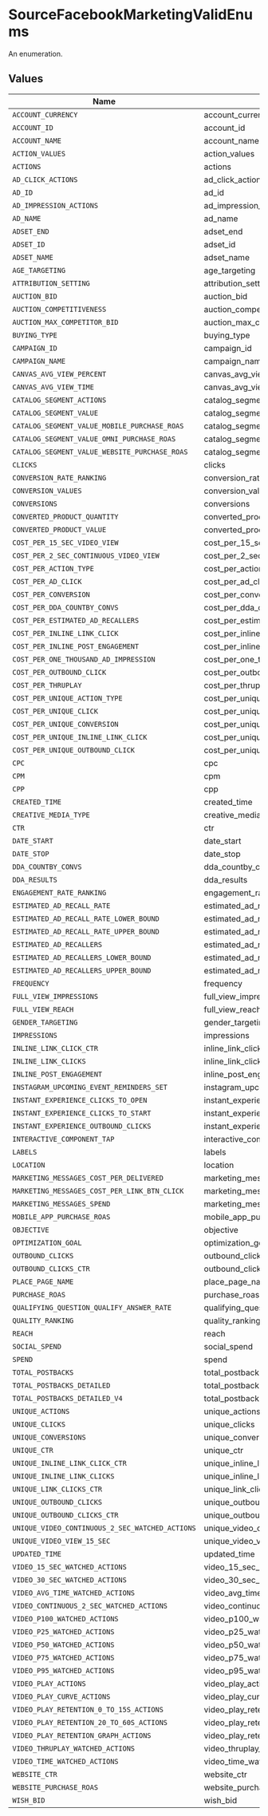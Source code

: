 # SourceFacebookMarketingValidEnums

An enumeration.


## Values

| Name                                            | Value                                           |
| ----------------------------------------------- | ----------------------------------------------- |
| `ACCOUNT_CURRENCY`                              | account_currency                                |
| `ACCOUNT_ID`                                    | account_id                                      |
| `ACCOUNT_NAME`                                  | account_name                                    |
| `ACTION_VALUES`                                 | action_values                                   |
| `ACTIONS`                                       | actions                                         |
| `AD_CLICK_ACTIONS`                              | ad_click_actions                                |
| `AD_ID`                                         | ad_id                                           |
| `AD_IMPRESSION_ACTIONS`                         | ad_impression_actions                           |
| `AD_NAME`                                       | ad_name                                         |
| `ADSET_END`                                     | adset_end                                       |
| `ADSET_ID`                                      | adset_id                                        |
| `ADSET_NAME`                                    | adset_name                                      |
| `AGE_TARGETING`                                 | age_targeting                                   |
| `ATTRIBUTION_SETTING`                           | attribution_setting                             |
| `AUCTION_BID`                                   | auction_bid                                     |
| `AUCTION_COMPETITIVENESS`                       | auction_competitiveness                         |
| `AUCTION_MAX_COMPETITOR_BID`                    | auction_max_competitor_bid                      |
| `BUYING_TYPE`                                   | buying_type                                     |
| `CAMPAIGN_ID`                                   | campaign_id                                     |
| `CAMPAIGN_NAME`                                 | campaign_name                                   |
| `CANVAS_AVG_VIEW_PERCENT`                       | canvas_avg_view_percent                         |
| `CANVAS_AVG_VIEW_TIME`                          | canvas_avg_view_time                            |
| `CATALOG_SEGMENT_ACTIONS`                       | catalog_segment_actions                         |
| `CATALOG_SEGMENT_VALUE`                         | catalog_segment_value                           |
| `CATALOG_SEGMENT_VALUE_MOBILE_PURCHASE_ROAS`    | catalog_segment_value_mobile_purchase_roas      |
| `CATALOG_SEGMENT_VALUE_OMNI_PURCHASE_ROAS`      | catalog_segment_value_omni_purchase_roas        |
| `CATALOG_SEGMENT_VALUE_WEBSITE_PURCHASE_ROAS`   | catalog_segment_value_website_purchase_roas     |
| `CLICKS`                                        | clicks                                          |
| `CONVERSION_RATE_RANKING`                       | conversion_rate_ranking                         |
| `CONVERSION_VALUES`                             | conversion_values                               |
| `CONVERSIONS`                                   | conversions                                     |
| `CONVERTED_PRODUCT_QUANTITY`                    | converted_product_quantity                      |
| `CONVERTED_PRODUCT_VALUE`                       | converted_product_value                         |
| `COST_PER_15_SEC_VIDEO_VIEW`                    | cost_per_15_sec_video_view                      |
| `COST_PER_2_SEC_CONTINUOUS_VIDEO_VIEW`          | cost_per_2_sec_continuous_video_view            |
| `COST_PER_ACTION_TYPE`                          | cost_per_action_type                            |
| `COST_PER_AD_CLICK`                             | cost_per_ad_click                               |
| `COST_PER_CONVERSION`                           | cost_per_conversion                             |
| `COST_PER_DDA_COUNTBY_CONVS`                    | cost_per_dda_countby_convs                      |
| `COST_PER_ESTIMATED_AD_RECALLERS`               | cost_per_estimated_ad_recallers                 |
| `COST_PER_INLINE_LINK_CLICK`                    | cost_per_inline_link_click                      |
| `COST_PER_INLINE_POST_ENGAGEMENT`               | cost_per_inline_post_engagement                 |
| `COST_PER_ONE_THOUSAND_AD_IMPRESSION`           | cost_per_one_thousand_ad_impression             |
| `COST_PER_OUTBOUND_CLICK`                       | cost_per_outbound_click                         |
| `COST_PER_THRUPLAY`                             | cost_per_thruplay                               |
| `COST_PER_UNIQUE_ACTION_TYPE`                   | cost_per_unique_action_type                     |
| `COST_PER_UNIQUE_CLICK`                         | cost_per_unique_click                           |
| `COST_PER_UNIQUE_CONVERSION`                    | cost_per_unique_conversion                      |
| `COST_PER_UNIQUE_INLINE_LINK_CLICK`             | cost_per_unique_inline_link_click               |
| `COST_PER_UNIQUE_OUTBOUND_CLICK`                | cost_per_unique_outbound_click                  |
| `CPC`                                           | cpc                                             |
| `CPM`                                           | cpm                                             |
| `CPP`                                           | cpp                                             |
| `CREATED_TIME`                                  | created_time                                    |
| `CREATIVE_MEDIA_TYPE`                           | creative_media_type                             |
| `CTR`                                           | ctr                                             |
| `DATE_START`                                    | date_start                                      |
| `DATE_STOP`                                     | date_stop                                       |
| `DDA_COUNTBY_CONVS`                             | dda_countby_convs                               |
| `DDA_RESULTS`                                   | dda_results                                     |
| `ENGAGEMENT_RATE_RANKING`                       | engagement_rate_ranking                         |
| `ESTIMATED_AD_RECALL_RATE`                      | estimated_ad_recall_rate                        |
| `ESTIMATED_AD_RECALL_RATE_LOWER_BOUND`          | estimated_ad_recall_rate_lower_bound            |
| `ESTIMATED_AD_RECALL_RATE_UPPER_BOUND`          | estimated_ad_recall_rate_upper_bound            |
| `ESTIMATED_AD_RECALLERS`                        | estimated_ad_recallers                          |
| `ESTIMATED_AD_RECALLERS_LOWER_BOUND`            | estimated_ad_recallers_lower_bound              |
| `ESTIMATED_AD_RECALLERS_UPPER_BOUND`            | estimated_ad_recallers_upper_bound              |
| `FREQUENCY`                                     | frequency                                       |
| `FULL_VIEW_IMPRESSIONS`                         | full_view_impressions                           |
| `FULL_VIEW_REACH`                               | full_view_reach                                 |
| `GENDER_TARGETING`                              | gender_targeting                                |
| `IMPRESSIONS`                                   | impressions                                     |
| `INLINE_LINK_CLICK_CTR`                         | inline_link_click_ctr                           |
| `INLINE_LINK_CLICKS`                            | inline_link_clicks                              |
| `INLINE_POST_ENGAGEMENT`                        | inline_post_engagement                          |
| `INSTAGRAM_UPCOMING_EVENT_REMINDERS_SET`        | instagram_upcoming_event_reminders_set          |
| `INSTANT_EXPERIENCE_CLICKS_TO_OPEN`             | instant_experience_clicks_to_open               |
| `INSTANT_EXPERIENCE_CLICKS_TO_START`            | instant_experience_clicks_to_start              |
| `INSTANT_EXPERIENCE_OUTBOUND_CLICKS`            | instant_experience_outbound_clicks              |
| `INTERACTIVE_COMPONENT_TAP`                     | interactive_component_tap                       |
| `LABELS`                                        | labels                                          |
| `LOCATION`                                      | location                                        |
| `MARKETING_MESSAGES_COST_PER_DELIVERED`         | marketing_messages_cost_per_delivered           |
| `MARKETING_MESSAGES_COST_PER_LINK_BTN_CLICK`    | marketing_messages_cost_per_link_btn_click      |
| `MARKETING_MESSAGES_SPEND`                      | marketing_messages_spend                        |
| `MOBILE_APP_PURCHASE_ROAS`                      | mobile_app_purchase_roas                        |
| `OBJECTIVE`                                     | objective                                       |
| `OPTIMIZATION_GOAL`                             | optimization_goal                               |
| `OUTBOUND_CLICKS`                               | outbound_clicks                                 |
| `OUTBOUND_CLICKS_CTR`                           | outbound_clicks_ctr                             |
| `PLACE_PAGE_NAME`                               | place_page_name                                 |
| `PURCHASE_ROAS`                                 | purchase_roas                                   |
| `QUALIFYING_QUESTION_QUALIFY_ANSWER_RATE`       | qualifying_question_qualify_answer_rate         |
| `QUALITY_RANKING`                               | quality_ranking                                 |
| `REACH`                                         | reach                                           |
| `SOCIAL_SPEND`                                  | social_spend                                    |
| `SPEND`                                         | spend                                           |
| `TOTAL_POSTBACKS`                               | total_postbacks                                 |
| `TOTAL_POSTBACKS_DETAILED`                      | total_postbacks_detailed                        |
| `TOTAL_POSTBACKS_DETAILED_V4`                   | total_postbacks_detailed_v4                     |
| `UNIQUE_ACTIONS`                                | unique_actions                                  |
| `UNIQUE_CLICKS`                                 | unique_clicks                                   |
| `UNIQUE_CONVERSIONS`                            | unique_conversions                              |
| `UNIQUE_CTR`                                    | unique_ctr                                      |
| `UNIQUE_INLINE_LINK_CLICK_CTR`                  | unique_inline_link_click_ctr                    |
| `UNIQUE_INLINE_LINK_CLICKS`                     | unique_inline_link_clicks                       |
| `UNIQUE_LINK_CLICKS_CTR`                        | unique_link_clicks_ctr                          |
| `UNIQUE_OUTBOUND_CLICKS`                        | unique_outbound_clicks                          |
| `UNIQUE_OUTBOUND_CLICKS_CTR`                    | unique_outbound_clicks_ctr                      |
| `UNIQUE_VIDEO_CONTINUOUS_2_SEC_WATCHED_ACTIONS` | unique_video_continuous_2_sec_watched_actions   |
| `UNIQUE_VIDEO_VIEW_15_SEC`                      | unique_video_view_15_sec                        |
| `UPDATED_TIME`                                  | updated_time                                    |
| `VIDEO_15_SEC_WATCHED_ACTIONS`                  | video_15_sec_watched_actions                    |
| `VIDEO_30_SEC_WATCHED_ACTIONS`                  | video_30_sec_watched_actions                    |
| `VIDEO_AVG_TIME_WATCHED_ACTIONS`                | video_avg_time_watched_actions                  |
| `VIDEO_CONTINUOUS_2_SEC_WATCHED_ACTIONS`        | video_continuous_2_sec_watched_actions          |
| `VIDEO_P100_WATCHED_ACTIONS`                    | video_p100_watched_actions                      |
| `VIDEO_P25_WATCHED_ACTIONS`                     | video_p25_watched_actions                       |
| `VIDEO_P50_WATCHED_ACTIONS`                     | video_p50_watched_actions                       |
| `VIDEO_P75_WATCHED_ACTIONS`                     | video_p75_watched_actions                       |
| `VIDEO_P95_WATCHED_ACTIONS`                     | video_p95_watched_actions                       |
| `VIDEO_PLAY_ACTIONS`                            | video_play_actions                              |
| `VIDEO_PLAY_CURVE_ACTIONS`                      | video_play_curve_actions                        |
| `VIDEO_PLAY_RETENTION_0_TO_15S_ACTIONS`         | video_play_retention_0_to_15s_actions           |
| `VIDEO_PLAY_RETENTION_20_TO_60S_ACTIONS`        | video_play_retention_20_to_60s_actions          |
| `VIDEO_PLAY_RETENTION_GRAPH_ACTIONS`            | video_play_retention_graph_actions              |
| `VIDEO_THRUPLAY_WATCHED_ACTIONS`                | video_thruplay_watched_actions                  |
| `VIDEO_TIME_WATCHED_ACTIONS`                    | video_time_watched_actions                      |
| `WEBSITE_CTR`                                   | website_ctr                                     |
| `WEBSITE_PURCHASE_ROAS`                         | website_purchase_roas                           |
| `WISH_BID`                                      | wish_bid                                        |